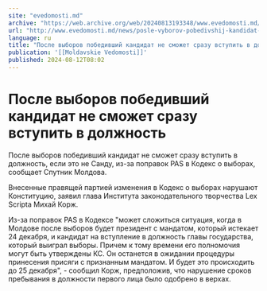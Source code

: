 ```yaml
---
site: "evedomosti.md"
archive: "https://web.archive.org/web/20240813193348/www.evedomosti.md/news/posle-vyborov-pobedivshij-kandidat-ne-smozhet-srazu-vstupit"
url: "http://www.evedomosti.md/news/posle-vyborov-pobedivshij-kandidat-ne-smozhet-srazu-vstupit"
language: ru
title: "После выборов победивший кандидат не сможет сразу вступить в должность"
publication: '[[Moldavskie Vedomosti]]'
published: 2024-08-12T08:02
---
```


# После выборов победивший кандидат не сможет сразу вступить в должность

После выборов победивший кандидат не сможет сразу вступить в должность, если это не Санду, из-за поправок PAS в Кодекс о выборах, сообщает Спутник Молдова.

Внесенные правящей партией изменения в Кодекс о выборах нарушают Конституцию, заявил глава Института законодательного творчества Lex Scripta Михай Корж.

Из-за поправок PAS в Кодексе "может сложиться ситуация, когда в Молдове после выборов будет президент с мандатом, который истекает 24 декабря, и кандидат на вступление в должность главы государства, который выиграл выборы. Причем к тому времени его полномочия могут быть утверждены КС. Он останется в ожидании процедуры принесения присяги с признанным мандатом. И будет это происходить до 25 декабря", - сообщил Корж, предположив, что нарушение сроков пребывания в должности первого лица было одобрено в верхах.
